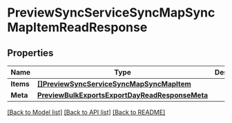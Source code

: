 # PreviewSyncServiceSyncMapSyncMapItemReadResponse

## Properties

Name | Type | Description | Notes
------------ | ------------- | ------------- | -------------
**Items** | [**[]PreviewSyncServiceSyncMapSyncMapItem**](preview.sync.service.sync_map.sync_map_item.md) |  | [optional] 
**Meta** | [**PreviewBulkExportsExportDayReadResponseMeta**](preview_bulk_exports_export_dayReadResponse_meta.md) |  | [optional] 

[[Back to Model list]](../README.md#documentation-for-models) [[Back to API list]](../README.md#documentation-for-api-endpoints) [[Back to README]](../README.md)


